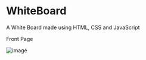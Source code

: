 # WhiteBoard

A White Board made using HTML, CSS and JavaScript

Front Page

![image](https://user-images.githubusercontent.com/86829818/226101105-19dac6a1-dbc2-4213-8e6b-a8f6c3dfd2fa.png)
